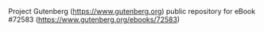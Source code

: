 Project Gutenberg (https://www.gutenberg.org) public repository
for eBook #72583 (https://www.gutenberg.org/ebooks/72583)
